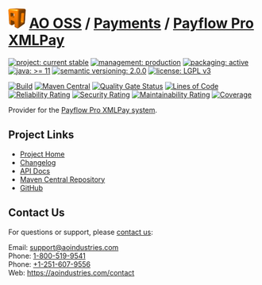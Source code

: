 # [<img src="ao-logo.png" alt="AO Logo" width="35" height="40">](https://github.com/aoindustries) [AO OSS](https://github.com/aoindustries/ao-oss) / [Payments](https://github.com/aoindustries/ao-payments) / [Payflow Pro XMLPay](https://github.com/aoindustries/ao-payments-payflowPro)

[![project: current stable](https://oss.aoapps.com/ao-badges/project-current-stable.svg)](https://aoindustries.com/life-cycle#project-current-stable)
[![management: production](https://oss.aoapps.com/ao-badges/management-production.svg)](https://aoindustries.com/life-cycle#management-production)
[![packaging: active](https://oss.aoapps.com/ao-badges/packaging-active.svg)](https://aoindustries.com/life-cycle#packaging-active)  
[![java: &gt;= 11](https://oss.aoapps.com/ao-badges/java-11.svg)](https://docs.oracle.com/en/java/javase/11/docs/api/)
[![semantic versioning: 2.0.0](https://oss.aoapps.com/ao-badges/semver-2.0.0.svg)](http://semver.org/spec/v2.0.0.html)
[![license: LGPL v3](https://oss.aoapps.com/ao-badges/license-lgpl-3.0.svg)](https://www.gnu.org/licenses/lgpl-3.0)

[![Build](https://github.com/aoindustries/ao-payments-payflowPro/workflows/Build/badge.svg?branch=master)](https://github.com/aoindustries/ao-payments-payflowPro/actions?query=workflow%3ABuild)
[![Maven Central](https://maven-badges.herokuapp.com/maven-central/com.aoapps/ao-payments-payflowPro/badge.svg)](https://maven-badges.herokuapp.com/maven-central/com.aoapps/ao-payments-payflowPro)
[![Quality Gate Status](https://sonarcloud.io/api/project_badges/measure?branch=master&project=com.aoapps%3Aao-payments-payflowPro&metric=alert_status)](https://sonarcloud.io/dashboard?branch=master&id=com.aoapps%3Aao-payments-payflowPro)
[![Lines of Code](https://sonarcloud.io/api/project_badges/measure?branch=master&project=com.aoapps%3Aao-payments-payflowPro&metric=ncloc)](https://sonarcloud.io/component_measures?branch=master&id=com.aoapps%3Aao-payments-payflowPro&metric=ncloc)  
[![Reliability Rating](https://sonarcloud.io/api/project_badges/measure?branch=master&project=com.aoapps%3Aao-payments-payflowPro&metric=reliability_rating)](https://sonarcloud.io/component_measures?branch=master&id=com.aoapps%3Aao-payments-payflowPro&metric=Reliability)
[![Security Rating](https://sonarcloud.io/api/project_badges/measure?branch=master&project=com.aoapps%3Aao-payments-payflowPro&metric=security_rating)](https://sonarcloud.io/component_measures?branch=master&id=com.aoapps%3Aao-payments-payflowPro&metric=Security)
[![Maintainability Rating](https://sonarcloud.io/api/project_badges/measure?branch=master&project=com.aoapps%3Aao-payments-payflowPro&metric=sqale_rating)](https://sonarcloud.io/component_measures?branch=master&id=com.aoapps%3Aao-payments-payflowPro&metric=Maintainability)
[![Coverage](https://sonarcloud.io/api/project_badges/measure?branch=master&project=com.aoapps%3Aao-payments-payflowPro&metric=coverage)](https://sonarcloud.io/component_measures?branch=master&id=com.aoapps%3Aao-payments-payflowPro&metric=Coverage)

Provider for the [Payflow Pro XMLPay system](https://developer.paypal.com/docs/classic/api/nvpsoap-sdks/).

## Project Links
* [Project Home](https://oss.aoapps.com/payments/payflowPro/)
* [Changelog](https://oss.aoapps.com/payments/payflowPro/changelog)
* [API Docs](https://oss.aoapps.com/payments/payflowPro/apidocs/)
* [Maven Central Repository](https://search.maven.org/artifact/com.aoapps/ao-payments-payflowPro)
* [GitHub](https://github.com/aoindustries/ao-payments-payflowPro)

## Contact Us
For questions or support, please [contact us](https://aoindustries.com/contact):

Email: [support@aoindustries.com](mailto:support@aoindustries.com)  
Phone: [1-800-519-9541](tel:1-800-519-9541)  
Phone: [+1-251-607-9556](tel:+1-251-607-9556)  
Web: https://aoindustries.com/contact
